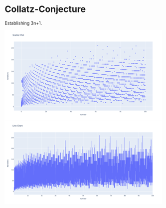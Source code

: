 # Collatz-Conjecture
Establishing 3n+1.

<img src="/assets/scatter_plot_ex.png" width="800"/>

<img src="/assets/line_chart_plot.png" width="800"/>